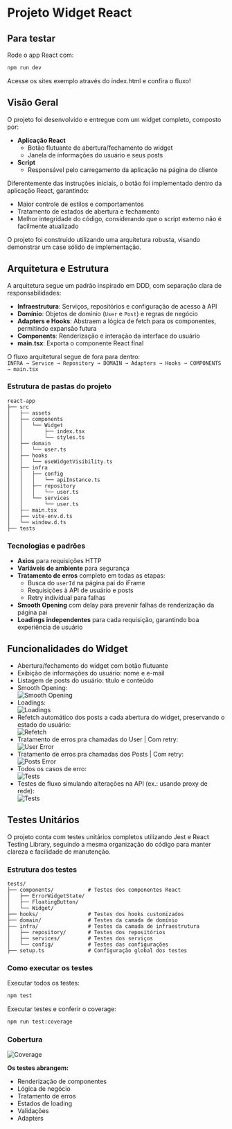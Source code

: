 # Projeto Widget React

## Para testar

Rode o app React com:

```bash
npm run dev
```
Acesse os sites exemplo através do index.html e confira o fluxo!

## Visão Geral

O projeto foi desenvolvido e entregue com um widget completo, composto por:

- **Aplicação React**
  - Botão flutuante de abertura/fechamento do widget
  - Janela de informações do usuário e seus posts
- **Script**
  - Responsável pelo carregamento da aplicação na página do cliente

Diferentemente das instruções iniciais, o botão foi implementado dentro da aplicação React, garantindo:

- Maior controle de estilos e comportamentos
- Tratamento de estados de abertura e fechamento
- Melhor integridade do código, considerando que o script externo não é facilmente atualizado

O projeto foi construído utilizando uma arquitetura robusta, visando demonstrar um case sólido de implementação.

## Arquitetura e Estrutura

A arquitetura segue um padrão inspirado em DDD, com separação clara de responsabilidades:

- **Infraestrutura**: Serviços, repositórios e configuração de acesso à API
- **Domínio**: Objetos de domínio (`User` e `Post`) e regras de negócio
- **Adapters e Hooks**: Abstraem a lógica de fetch para os componentes, permitindo expansão futura
- **Components**: Renderização e interação da interface do usuário
- **main.tsx**: Exporta o componente React final

O fluxo arquitetural segue de fora para dentro:\
`INFRA → Service → Repository → DOMAIN → Adapters → Hooks → COMPONENTS → main.tsx`

### Estrutura de pastas do projeto

```
react-app
├── src
│   ├── assets
│   ├── components
│   │   └── Widget
│   │       ├── index.tsx
│   │       └── styles.ts
│   ├── domain
│   │   └── user.ts
│   ├── hooks
│   │   └── useWidgetVisibility.ts
│   ├── infra
│   │   ├── config
│   │   │   └── apiInstance.ts
│   │   ├── repository
│   │   │   └── user.ts
│   │   └── services
│   │       └── user.ts
│   ├── main.tsx
│   ├── vite-env.d.ts
│   └── window.d.ts
├── tests
```

### Tecnologias e padrões

- **Axios** para requisições HTTP
- **Variáveis de ambiente** para segurança
- **Tratamento de erros** completo em todas as etapas:
  - Busca do `userId` na página pai do iFrame
  - Requisições à API de usuário e posts
  - Retry individual para falhas
- **Smooth Opening** com delay para prevenir falhas de renderização da página pai
- **Loadings independentes** para cada requisição, garantindo boa experiência de usuário

## Funcionalidades do Widget

- Abertura/fechamento do widget com botão flutuante
- Exibição de informações do usuário: nome e e-mail
- Listagem de posts do usuário: título e conteúdo
- Smooth Opening:  
![Smooth Opening](imgs/smooth_opening.gif)
- Loadings:  
![Loadings](imgs/loadings.gif)
- Refetch automático dos posts a cada abertura do widget, preservando o estado do usuário:  
![Refetch](imgs/imgs/refetch_of_posts_on_every_popup.gif)
- Tratamento de erros pra chamadas do User | Com retry:  
![User Error](/imgs/error_handling_for_user_with_retry.gif)
- Tratamento de erros pra chamadas dos Posts | Com retry:  
![Posts Error](imgs/individual_error_handling_for_posts_with_retry.gif)
- Todos os casos de erro:  
![Tests](imgs/all_flow_error_handling.gif)
- Testes de fluxo simulando alterações na API (ex.: usando proxy de rede):  
![Tests](imgs/tests_with_fiddler.gif)

## Testes Unitários

O projeto conta com testes unitários completos utilizando Jest e React Testing Library, seguindo a mesma organização do código para manter clareza e facilidade de manutenção.

### Estrutura dos testes

```
tests/
├── components/           # Testes dos componentes React
│   ├── ErrorWidgetState/
│   ├── FloatingButton/
│   └── Widget/
├── hooks/                # Testes dos hooks customizados
├── domain/               # Testes da camada de domínio
├── infra/                # Testes da camada de infraestrutura
│   ├── repository/       # Testes dos repositórios
│   ├── services/         # Testes dos serviços
│   └── config/           # Testes das configurações
├── setup.ts              # Configuração global dos testes
```

### Como executar os testes

Executar todos os testes:

```bash
npm test
```
Executar testes e conferir o coverage:

```bash
npm run test:coverage
```

### Cobertura

![Coverage](imgs/coverage.png)

**Os testes abrangem:**

- Renderização de componentes
- Lógica de negócio
- Tratamento de erros
- Estados de loading
- Validações
- Adapters

